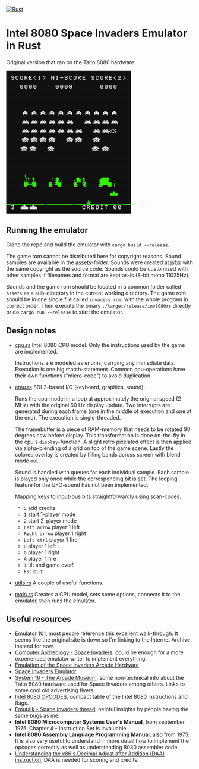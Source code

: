 [![Rust](https://github.com/krueger71/inv8080rs/actions/workflows/ci.yml/badge.svg)](https://github.com/krueger71/inv8080rs/actions/workflows/ci.yml)

# Intel 8080 Space Invaders Emulator in Rust

Original version that ran on the Taito 8080 hardware.

![screenshot](screenshot.png)

## Running the emulator

Clone the repo and build the emulator with `cargo build --release`.

The game rom cannot be distributed here for copyright reasons. Sound samples are available in the [assets](assets)-folder. Sounds were created at [jsfxr](https://sfxr.me/) with the same copyright as the source code. Sounds could be customized with other samples if filenames and format are kept as-is (8-bit mono 11025Hz).

Sounds and the game rom should be located in a common folder called `assets` as a sub-directory in the current working directory. The game rom should be in one single file called `invaders.rom`, with the whole program in correct order. Then execute the binary `./target/release/inv8080rs` directly or do `cargo run --release` to start the emulator.

## Design notes

* [cpu.rs](src/cpu.rs) Intel 8080 CPU model. Only the instructions used by the game are implemented.

  Instructions are modeled as enums, carrying any immediate data. Execution is one big match-statement. Common cpu-operations have their own functions ("micro-code") to avoid duplication.

* [emu.rs](src/emu.rs) SDL2-based I/O (keyboard, graphics, sound).

  Runs the cpu-model in a loop at approximately the original speed (2 MHz) with the original 60 Hz display update. Two interrupts are generated during each frame (one in the middle of execution and one at the end). The execution is single-threaded.

  The framebuffer is a piece of RAM-memory that needs to be rotated 90 degrees ccw before display. This transformation is done on-the-fly in the cpu:s `display`-function. A slight retro pixelated effect is then applied via alpha-blending of a grid on top of the game scene. Lastly the colored overlay is created by filling bands across screen with blend mode `mul`.

  Sound is handled with queues for each individual sample. Each sample is played only once while the corresponding bit is set. The looping feature for the UFO-sound has not been implemented.

  Mapping keys to input-bus bits straightforwardly using scan-codes.

  * `5` add credits
  * `1` start 1-player mode
  * `2` start 2-player mode
  * `Left arrow` player 1 left
  * `Right arrow` player 1 right
  * `Left ctrl` player 1 fire
  * `D` player 1 left
  * `G` player 1 right
  * `A` player 1 fire
  * `T` tilt and game over!
  * `Esc` quit

* [utils.rs](src/utils.rs) A couple of useful functions.
* [main.rs](src/main.rs) Creates a CPU model, sets some options, connects it to the emulator, then runs the emulator.

## Useful resources


- [Emulator 101](https://web.archive.org/web/20240118230840/http://www.emulator101.com/), most people reference this excellent walk-through. It seems like the original site is down so I'm linking to the Internet Archive instead for now.
- [Computer Archeology - Space Invaders](https://computerarcheology.com/Arcade/SpaceInvaders/), could be enough for a more experienced emulator writer to implement everything.
- [Emulation of the Space Invaders Arcade Hardware](https://hotto.de/software-hardware/emulation-of-the-arcade-game-space-invaders/)
- [Space Invaders Emulator](https://www.justin-credible.net/2020/03/31/space-invaders-emulator/)
- [System 16 - The Arcade Museum](https://www.system16.com/hardware.php?id=629), some non-technical info about the Taito 8080 hardware used for Space Invaders among others. Links to some cool old advertising flyers.
- [Intel 8080 OPCODES](https://pastraiser.com/cpu/i8080/i8080_opcodes.html), compact table of the Intel 8080 instructions and flags.
- [Emutalk - Space Invaders thread](https://www.emutalk.net/threads/space-invaders.38177/page-2), helpful insights by people having the same bugs as me.
- **Intel 8080 Microcomputer Systems User's Manual**, from september 1975. Chapter 4 - Instruction Set is invaluable.
- **Intel 8080 Assembly Language Programming Manual**, also from 1975. It is also very useful to understand in more detail how to implement the opcodes correctly as well as understanding 8080 assembler code.
- [Understanding the x86's Decimal Adjust after Addition (DAA) instruction](http://www.righto.com/2023/01/understanding-x86s-decimal-adjust-after.html), DAA is needed for scoring and credits.
